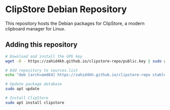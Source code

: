 # ClipStore Debian Repository

This repository hosts the Debian packages for ClipStore, a modern clipboard manager for Linux.

## Adding this repository

```bash
# Download and install the GPG key
wget -O - https://zahid4kh.github.io/clipstore-repo/public.key | sudo apt-key add -

# Add repository to sources.list
echo "deb [arch=amd64] https://zahid4kh.github.io/clipstore-repo stable main" | sudo tee /etc/apt/sources.list.d/clipstore.list

# Update package database
sudo apt update

# Install ClipStore
sudo apt install clipstore
```
